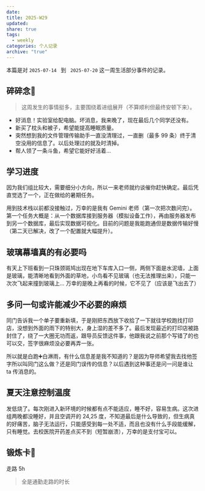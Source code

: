 ```yaml
---
date: 
title: 2025-W29
updated: 
share: true
tags:
  - weekly
categories: 个人记录
archive: "true"
---
```


本篇是对 `2025-07-14 ` 到 ` 2025-07-20` 这一周生活部分事件的记录。
## 碎碎念💭
> 这周发生的事情挺多，主要围绕着进组展开（不算顺利但最终安顿下来）。
-  好消息！实验室给配电脑。坏消息，我来晚了，现在最后几个同学还没有。
-  新买了枕头和被子，希望能提高睡眠质量。
- 突然想到我的文件管理传输助手一直没清理过，一直删（最多 99 条）终于清空没用的信息了。以后处理过的就及时清掉。
- 帮人领了一条斗鱼，希望它能好好活着...

## 学习进度
因为我们组比较大，需要细分小方向，所以一来老师就约谈催你赶快确定。最后凭直觉选了一个，正在做给的暑期任务。

用到技术栈以前都没接触过，万幸的是我有 Gemini 老师（第一次把次数问完）。第一个任务大概是：从一个数据库接到服务器（模拟设备工作），再由服务器发布到另一个数据库，最后实现数据可视化。目前的问题是我能跑通但是数据传输好慢（第二天已解决，改了一个配置就大幅提升）。

## 玻璃幕墙真的有必要吗
有天上下班看到一只珠颈斑鸠出现在地下车库入口一侧，两侧下面是水泥墙，上面是玻璃，能清晰地看到外面的草地，小鸟看不见玻璃（也无法推理出来），只能一次次飞起来撞到玻璃上... 万幸的是晚上再看的时候，它不见了（应该是飞出去了）

## 多问一句或许能减少不必要的麻烦
同门告诉我一个单子要重新填，于是刚把东西放下收拾了一下就往学校跑找打印店，没想到外面的雨下的特别大，身上湿的差不多了。最后发现最近的打印店被路封住了，绕了一大圈无功而返，跟导员反馈这件事，他跟我说之前那个写错了的也可以交，签字很麻烦没必要再弄一张。

所以就是白跑➕白淋雨，有什么信息差是我不知道的？是因为导师希望我去找他签字所以叫同门这么做？还是同门误传的信息？以后遇到这种事还是问一问是谁让 ta 传消息的。

## 夏天注意控制温度
发低烧了。每次刚进入新环境的时候都有点不能适应，睡不好，容易生病。这次进组两晚都没睡好，并且空调开的 24,25 度，不知道最后是什么导致的，但生病真的好痛苦，脑子无法运行，只能感受到每一处不适，而且也没有什么手段能缓解，只有睡觉。去校医院开药差点买不到（短暂崩溃），万幸的是支付宝可以。

## 锻炼卡💪
走路 5h
> 全是通勤走路的时长

